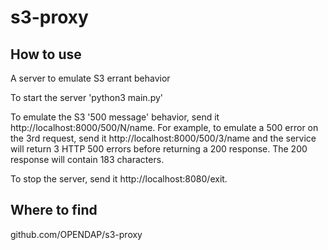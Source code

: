 # s3-proxy

## How to use
A server to emulate S3 errant behavior

To start the server 'python3 main.py'

To emulate the S3 '500 message' behavior, send it http://localhost:8000/500/N/name.
For example, to emulate a 500 error on the 3rd request, send it http://localhost:8000/500/3/name
and the service will return 3 HTTP 500 errors before returning a 200 response. The 200 response
will contain 183 characters.

To stop the server, send it http://localhost:8080/exit.

## Where to find
github.com/OPENDAP/s3-proxy
